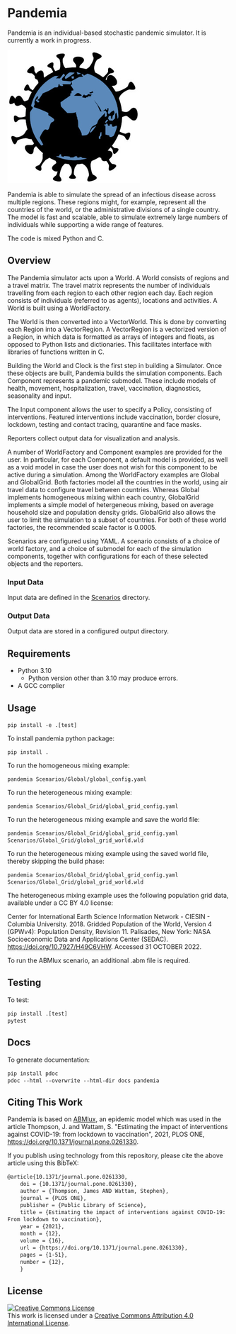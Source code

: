 # Pandemia
<!-- ![Integration](https://github.com/?/workflows/Integration/badge.svg?branch=master)
![Pytest](https://github.com/?/workflows/Pytest/badge.svg)
![Pylint](https://github.com/?/workflows/Pylint/badge.svg)
[![CodeFactor](https://www.codefactor.io/repository/github/?/badge?s=006dc8f386c6ea6d2a7a90377ff30fcf15328919)](https://www.codefactor.io/repository/github/?) -->

Pandemia is an individual-based stochastic pandemic simulator. It is currently a work in progress.

![pandemia Logo](pandemia_logo.jpg)

Pandemia is able to simulate the spread of an infectious disease across multiple regions. These
regions might, for example, represent all the countries of the world, or the administrative
divisions of a single country. The model is fast and scalable, able to simulate extremely large
numbers of individuals while supporting a wide range of features.

The code is mixed Python and C.

## Overview
The Pandemia simulator acts upon a World. A World consists of regions and a travel matrix. The
travel matrix represents the number of individuals travelling from each region to each other region
each day. Each region consists of individuals (referred to as agents), locations and activities. A
World is built using a WorldFactory.

The World is then converted into a VectorWorld. This is done by converting each Region into a 
VectorRegion. A VectorRegion is a vectorized version of a Region, in which data is formatted as
arrays of integers and floats, as opposed to Python lists and dictionaries. This facilitates
interface with libraries of functions written in C.

Building the World and Clock is the first step in building a Simulator. Once these objects are
built, Pandemia builds the simulation components. Each Component represents a pandemic submodel.
These include models of health, movement, hospitalization, travel, vaccination, diagnostics,
seasonality and input.

The Input component allows the user to specify a Policy, consisting of interventions. Featured
interventions include vaccination, border closure, lockdown, testing and contact tracing,
quarantine and face masks.

Reporters collect output data for visualization and analysis.

A number of WorldFactory and Component examples are provided for the user. In particular, for each
Component, a default model is provided, as well as a void model in case the user does not wish for
this component to be active during a simulation. Among the WorldFactory examples are Global and
GlobalGrid. Both factories model all the countries in the world, using air travel data to
configure travel between countries. Whereas Global implements homogeneous mixing within each
country, GlobalGrid implements a simple model of hetergeneous mixing, based on average household
size and population density grids. GlobalGrid also allows the user to limit the simulation to a
subset of countries. For both of these world factories, the recommended scale factor is
0.0005.

Scenarios are configured using YAML. A scenario consists of a choice of world factory, and a choice
of submodel for each of the simulation components, together with configurations for each of these
selected objects and the reporters.

### Input Data
Input data are defined in the [Scenarios](Scenarios/) directory.

### Output Data
Output data are stored in a configured output directory.

## Requirements

- Python 3.10
  - Python version other than 3.10 may produce errors. 
- A GCC complier 

## Usage

    pip install -e .[test]

To install pandemia python package:
```
pip install .
```
To run the homogeneous mixing example:
```
pandemia Scenarios/Global/global_config.yaml
```
To run the heterogeneous mixing example:
```
pandemia Scenarios/Global_Grid/global_grid_config.yaml
```
To run the heterogeneous mixing example and save the world file:
```
pandemia Scenarios/Global_Grid/global_grid_config.yaml Scenarios/Global_Grid/global_grid_world.wld
```
To run the heterogeneous mixing example using the saved world file, thereby skipping the build phase:
```
pandemia Scenarios/Global_Grid/global_grid_config.yaml Scenarios/Global_Grid/global_grid_world.wld
```
The heterogeneous mixing example uses the following population grid data, available under a CC BY 4.0 license:

Center for International Earth Science Information Network - CIESIN - Columbia University. 2018.
Gridded Population of the World, Version 4 (GPWv4): Population Density, Revision 11. Palisades,
New York: NASA Socioeconomic Data and Applications Center (SEDAC). https://doi.org/10.7927/H49C6VHW.
Accessed 31 OCTOBER 2022.

To run the ABMlux scenario, an additional .abm file is required.

## Testing
To test:
```
pip install .[test]
pytest
```
## Docs
To generate documentation:
```
pip install pdoc
pdoc --html --overwrite --html-dir docs pandemia
```
## Citing This Work
Pandemia is based on [ABMlux](https://github.com/abm-covid-lux/abmlux), an epidemic model which was used in the article Thompson, J. and Wattam, S. "Estimating the impact of interventions against COVID-19: from lockdown to vaccination", 2021, PLOS ONE, https://doi.org/10.1371/journal.pone.0261330.

If you publish using technology from this repository, please cite the above article using this BibTeX:
``` 
@article{10.1371/journal.pone.0261330,
    doi = {10.1371/journal.pone.0261330},
    author = {Thompson, James AND Wattam, Stephen},
    journal = {PLOS ONE},
    publisher = {Public Library of Science},
    title = {Estimating the impact of interventions against COVID-19: From lockdown to vaccination},
    year = {2021},
    month = {12},
    volume = {16},
    url = {https://doi.org/10.1371/journal.pone.0261330},
    pages = {1-51},
    number = {12},
    }
```
## License
<a rel="license" href="http://creativecommons.org/licenses/by/4.0/"><img alt="Creative Commons License" style="border-width:0" src="https://i.creativecommons.org/l/by/4.0/88x31.png" /></a><br />This work is licensed under a <a rel="license" href="http://creativecommons.org/licenses/by/4.0/">Creative Commons Attribution 4.0 International License</a>.
